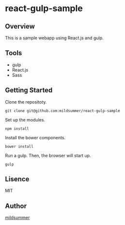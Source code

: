 # react-gulp-sample

## Overview
This is a sample webapp using React.js and gulp.

## Tools
* gulp
* React.js
* Sass

## Getting Started
Clone the repositoty.  
    
    git clone git@github.com:mildsummer/react-gulp-sample
    

Set up the modules.  
    
    npm install
    
Install the bower components.  
    
    bower install
    
Run a gulp. Then, the browser will start up.
    
    gulp
    


## Lisence
MIT

## Author
[mildsummer](https://github.com/mildsummer)
